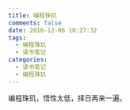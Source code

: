 ```yaml
---
title: 编程珠玑
comments: false
date: 2016-12-06 10:27:32
tags:
  - 编程珠玑
  - 读书笔记
categories:
  - 读书笔记
  - 编程珠玑
---
```


编程珠玑，悟性太低，择日再来一遍。

